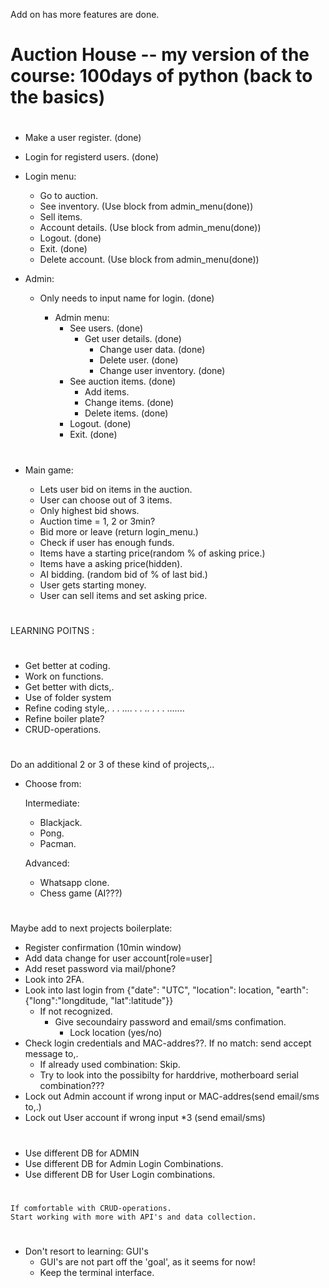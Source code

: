 Add on has more features are done.

#

# Auction House -- my version of the course: 100days of python (back to the basics)

#

- Make a user register. (done)
- Login for registerd users. (done)
- Login menu:

  - Go to auction.
  - See inventory. (Use block from admin_menu(done))
  - Sell items.
  - Account details. (Use block from admin_menu(done))
  - Logout. (done)
  - Exit. (done)
  - Delete account. (Use block from admin_menu(done))

- Admin:

  - Only needs to input name for login. (done)

    - Admin menu:
      - See users. (done)
        - Get user details. (done)
          - Change user data. (done)
          - Delete user. (done)
          - Change user inventory. (done)
      - See auction items. (done)
        - Add items.
        - Change items. (done)
        - Delete items. (done)
      - Logout. (done)
      - Exit. (done)

#

- Main game:

  - Lets user bid on items in the auction.
  - User can choose out of 3 items.
  - Only highest bid shows.
  - Auction time = 1, 2 or 3min?
  - Bid more or leave (return login_menu.)
  - Check if user has enough funds.
  - Items have a starting price(random % of asking price.)
  - Items have a asking price(hidden).
  - AI bidding. (random bid of % of last bid.)
  - User gets starting money.
  - User can sell items and set asking price.

#

LEARNING POITNS :

#

- Get better at coding.
- Work on functions.
- Get better with dicts,.
- Use of folder system
- Refine coding style,. . . .... . . .. . . . .......
- Refine boiler plate?
- CRUD-operations.

#

Do an additional 2 or 3 of these kind of projects,..

- Choose from:

  Intermediate:

  - Blackjack.
  - Pong.
  - Pacman.

  Advanced:

  - Whatsapp clone.
  - Chess game (AI???)

#

Maybe add to next projects boilerplate:

- Register confirmation (10min window)
- Add data change for user account[role=user]
- Add reset password via mail/phone?
- Look into 2FA.
- Look into last login from {"date": "UTC", "location": location, "earth":{"long":"longditude, "lat":latitude"}}
  - If not recognized.
    - Give secoundairy password and email/sms confimation.
      - Lock location (yes/no)
- Check login credentials and MAC-addres??. If no match: send accept message to,.
  - If already used combination: Skip.
  - Try to look into the possibilty for harddrive, motherboard serial combination???
- Lock out Admin account if wrong input or MAC-addres(send email/sms to,.)
- Lock out User account if wrong input \*3 (send email/sms)

#

- Use different DB for ADMIN
- Use different DB for Admin Login Combinations.
- Use different DB for User Login combinations.

#

    If comfortable with CRUD-operations.
    Start working with more with API's and data collection.

#

- Don't resort to learning: GUI's
  - GUI's are not part off the 'goal', as it seems for now!
  - Keep the terminal interface.

#
